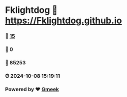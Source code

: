 # Fklightdog :link: https://Fklightdog.github.io 
### :page_facing_up: [15](https://Fklightdog.github.io/tag.html) 
### :speech_balloon: 0 
### :hibiscus: 85253 
### :alarm_clock: 2024-10-08 15:19:11 
### Powered by :heart: [Gmeek](https://github.com/Meekdai/Gmeek)
